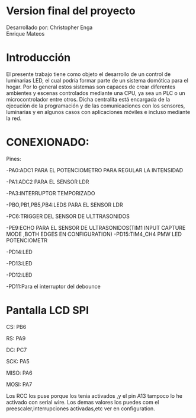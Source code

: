 
# Version final del proyecto

Desarrollado por:
Christopher Enga     
Enrique Mateos       

# Introducción
El presente trabajo tiene como objeto el desarrollo de un control de luminarias LED, el cual podría formar parte de un sistema domótica para el hogar.
Por lo general estos sistemas son capaces de crear diferentes ambientes y escenas controlados mediante una CPU, ya sea un PLC o un microcontrolador entre otros. Dicha centralita está encargada de la ejecución de la programación y de las comunicaciones con los sensores, luminarias y en algunos casos con aplicaciones móviles e incluso mediante la red.


# CONEXIONADO:


Pines:

-PA0:ADC1 PARA EL POTENCIOMETRO PARA REGULAR LA INTENSIDAD

-PA1:ADC2 PARA EL SENSOR LDR

-PA3:INTERRUPTOR TEMPORIZADO

-PBO,PB1,PB5,PB4:LEDS PARA EL SENSOR LDR

-PC6:TRIGGER DEL SENSOR  DE ULTTRASONIDOS

-PE9:ECHO PARA EL SENSOR DE ULTRASONIDOS(TIM1 INPUT CAPTURE 
MODE ,BOTH EDGES EN CONFIGURATION)
-PD15:TIM4_CH4 PMW LED POTENCIOMETR

-PD14:LED

-PD13:LED

-PD12:LED

-PD11:Para el interruptor del debounce

#     Pantalla LCD SPI

CS: PB6

RS: PA9

DC: PC7

SCK: PA5

MISO: PA6

MOSI: PA7



Los RCC los puse porque los tenia activados ,y el pin A13 tampoco lo he activado con serial wire.
Los demas valores los puedes com el preescaler,interrupciones activadas,etc  ver en configuration. 
